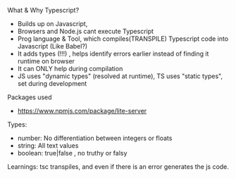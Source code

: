 What & Why Typescript?
* Builds up on Javascript, 
* Browsers and Node.js cant execute Typescript
* Prog language & Tool, which compiles(TRANSPILE) Typescript code into Javascript (Like Babel?)
* It adds types (!!!) , helps identify errors earlier instead of finding it runtime on browser
* It can ONLY help during compilation
* JS uses "dynamic types" (resolved at runtime), TS uses "static types", set during development

Packages used
* https://www.npmjs.com/package/lite-server

Types:
* number: No differentiation between integers or floats
* string: All text values
* boolean: true|false , no truthy or falsy

Learnings:
tsc transpiles, and even if there is an error generates the js code.